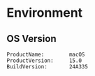 # Environment

## OS Version
```
ProductName:		macOS
ProductVersion:		15.0
BuildVersion:		24A335
```
